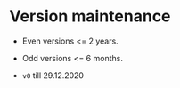 # Version maintenance

- Even versions <= 2 years.
- Odd versions <= 6 months.

- `v0` till 29.12.2020